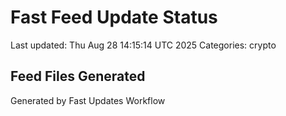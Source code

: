 # Fast Feed Update Status
Last updated: Thu Aug 28 14:15:14 UTC 2025
Categories: crypto

## Feed Files Generated

Generated by Fast Updates Workflow
